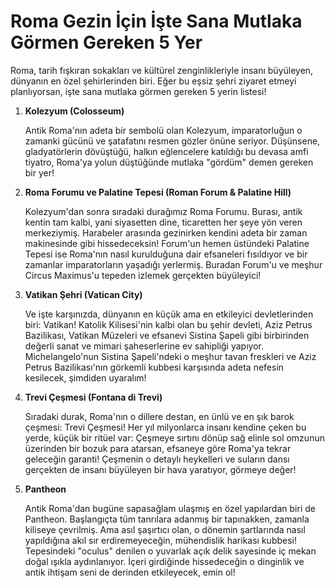 # Roma Gezin İçin İşte Sana Mutlaka Görmen Gereken 5 Yer

Roma, tarih fışkıran sokakları ve kültürel zenginlikleriyle insanı büyüleyen, dünyanın en özel şehirlerinden biri. Eğer bu eşsiz şehri ziyaret etmeyi planlıyorsan, işte sana mutlaka görmen gereken 5 yerin listesi!

1.  **Kolezyum (Colosseum)**

    Antik Roma'nın adeta bir sembolü olan Kolezyum, imparatorluğun o zamanki gücünü ve şatafatını resmen gözler önüne seriyor. Düşünsene, gladyatörlerin dövüştüğü, halkın eğlencelere katıldığı bu devasa amfi tiyatro, Roma'ya yolun düştüğünde mutlaka "gördüm" demen gereken bir yer!

2.  **Roma Forumu ve Palatine Tepesi (Roman Forum & Palatine Hill)**

    Kolezyum'dan sonra sıradaki durağımız Roma Forumu. Burası, antik kentin tam kalbi, yani siyasetten dine, ticaretten her şeye yön veren merkeziymiş. Harabeler arasında gezinirken kendini adeta bir zaman makinesinde gibi hissedeceksin! Forum'un hemen üstündeki Palatine Tepesi ise Roma'nın nasıl kurulduğuna dair efsaneleri fısıldıyor ve bir zamanlar imparatorların yaşadığı yerlermiş. Buradan Forum'u ve meşhur Circus Maximus'u tepeden izlemek gerçekten büyüleyici!

3.  **Vatikan Şehri (Vatican City)**

    Ve işte karşınızda, dünyanın en küçük ama en etkileyici devletlerinden biri: Vatikan! Katolik Kilisesi'nin kalbi olan bu şehir devleti, Aziz Petrus Bazilikası, Vatikan Müzeleri ve efsanevi Sistina Şapeli gibi birbirinden değerli sanat ve mimari şaheserlerine ev sahipliği yapıyor. Michelangelo'nun Sistina Şapeli'ndeki o meşhur tavan freskleri ve Aziz Petrus Bazilikası'nın görkemli kubbesi karşısında adeta nefesin kesilecek, şimdiden uyaralım!

4.  **Trevi Çeşmesi (Fontana di Trevi)**

    Sıradaki durak, Roma'nın o dillere destan, en ünlü ve en şık barok çeşmesi: Trevi Çeşmesi! Her yıl milyonlarca insanı kendine çeken bu yerde, küçük bir ritüel var: Çeşmeye sırtını dönüp sağ elinle sol omzunun üzerinden bir bozuk para atarsan, efsaneye göre Roma'ya tekrar geleceğin garanti! Çeşmenin o detaylı heykelleri ve suların dansı gerçekten de insanı büyüleyen bir hava yaratıyor, görmeye değer!

5.  **Pantheon**

    Antik Roma'dan bugüne sapasağlam ulaşmış en özel yapılardan biri de Pantheon. Başlangıçta tüm tanrılara adanmış bir tapınakken, zamanla kiliseye çevrilmiş. Ama asıl şaşırtıcı olan, o dönemin şartlarında nasıl yapıldığına akıl sır erdiremeyeceğin, mühendislik harikası kubbesi! Tepesindeki "oculus" denilen o yuvarlak açık delik sayesinde iç mekan doğal ışıkla aydınlanıyor. İçeri girdiğinde hissedeceğin o dinginlik ve antik ihtişam seni de derinden etkileyecek, emin ol!